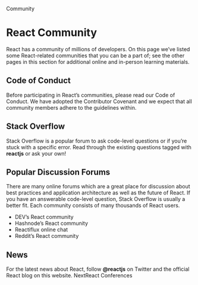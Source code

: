 Community
# React Community
React has a community of millions of developers. On this page we’ve listed some React-related communities that you can be a part of; see the other pages in this section for additional online and in-person learning materials.
## Code of Conduct 
Before participating in React’s communities, please read our Code of Conduct. We have adopted the Contributor Covenant and we expect that all community members adhere to the guidelines within.
## Stack Overflow 
Stack Overflow is a popular forum to ask code-level questions or if you’re stuck with a specific error. Read through the existing questions tagged with **reactjs** or ask your own!
## Popular Discussion Forums 
There are many online forums which are a great place for discussion about best practices and application architecture as well as the future of React. If you have an answerable code-level question, Stack Overflow is usually a better fit.
Each community consists of many thousands of React users.
  * DEV’s React community
  * Hashnode’s React community
  * Reactiflux online chat
  * Reddit’s React community


## News 
For the latest news about React, follow **@reactjs** on Twitter and the official React blog on this website.
NextReact Conferences
